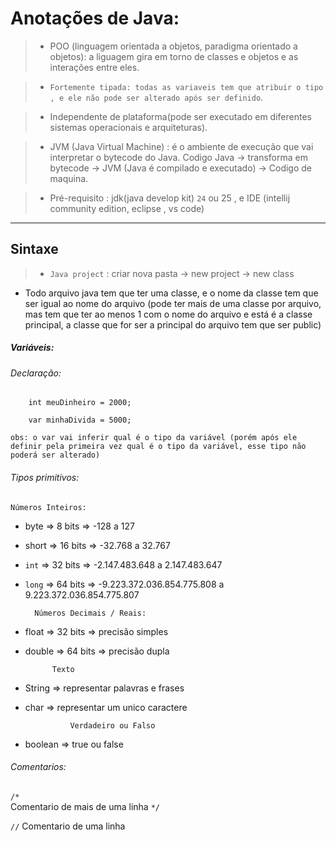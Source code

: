 # Anotações de Java:

> - POO (linguagem orientada a objetos, paradigma orientado a objetos): a liguagem gira em torno de classes e objetos e as interações entre eles.

> - `Fortemente tipada: todas as variaveis tem que atribuir o tipo , e ele não pode ser alterado após ser definido`.

> - Independente de plataforma(pode ser executado em diferentes sistemas operacionais e arquiteturas).

> - JVM (Java Virtual Machine) : é o ambiente de execução que vai interpretar o bytecode do  Java.
    Codigo Java  -> transforma em bytecode -> JVM (Java é compilado e executado) -> Codigo de maquina.

> - Pré-requisito : jdk(java develop kit) `24` ou 25 , e IDE (intellij community edition, eclipse , vs code)

---

## Sintaxe

> - `Java project` : criar nova pasta -> new project -> new class

- Todo arquivo java tem que ter uma classe, e o nome da classe tem que ser igual ao nome do arquivo (pode ter mais de uma classe por arquivo, mas tem que ter ao menos 1 com o nome do arquivo e está é a classe principal, a classe que for ser a principal do arquivo tem que ser public)

##### Variáveis:

###### Declaração:
        int meuDinheiro = 2000;

        var minhaDivida = 5000;

    obs: o var vai inferir qual é o tipo da variável (porém após ele definir pela primeira vez qual é o tipo da variável, esse tipo não poderá ser alterado)

###### Tipos primitivos:
    Números Inteiros:
- byte => 8 bits => -128 a 127
- short => 16 bits => -32.768 a 32.767
- `int` => 32 bits => -2.147.483.648 a 2.147.483.647
- `long` => 64 bits => -9.223.372.036.854.775.808 a 9.223.372.036.854.775.807

        Números Decimais / Reais:
- float => 32 bits => precisão simples
- double => 64 bits => precisão dupla

            Texto
- String => representar palavras e frases
- char => representar um unico caractere

                Verdadeiro ou Falso
- boolean => true ou false

###### Comentarios: 

`/*`   
Comentario de mais de uma linha
 `*/`     


`//` Comentario de uma linha